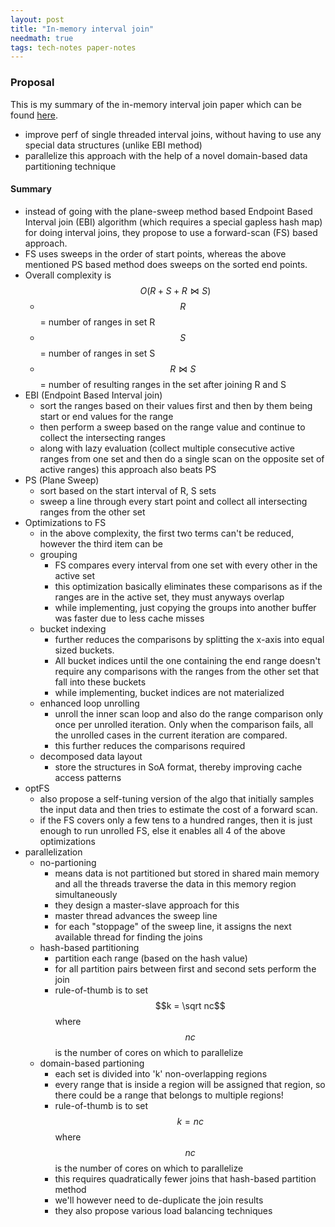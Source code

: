 ```yaml
---
layout: post
title: "In-memory interval join"
needmath: true
tags: tech-notes paper-notes
---
```


### Proposal
This is my summary of the in-memory interval join paper which can be found
[here](https://link.springer.com/content/pdf/10.1007/s00778-020-00639-0.pdf).

- improve perf of single threaded interval joins, without having to use any
  special data structures (unlike EBI method)
- parallelize this approach with the help of a novel domain-based data
  partitioning technique

#### Summary
- instead of going with the plane-sweep method based Endpoint Based Interval
  join (EBI) algorithm (which requires a special gapless hash map) for doing
  interval joins, they propose to use a forward-scan (FS) based approach.
- FS uses sweeps in the order of start points, whereas the above mentioned PS
  based method does sweeps on the sorted end points.
- Overall complexity is $$O(R + S + R \Join S)$$
  - $$R$$ = number of ranges in set R
  - $$S$$ = number of ranges in set S
  - $$R \Join S$$ = number of resulting ranges in the set after joining R and S
- EBI (Endpoint Based Interval join)
  - sort the ranges based on their values first and then by them being start or
    end values for the range
  - then perform a sweep based on the range value and continue to collect the
    intersecting ranges
  - along with lazy evaluation (collect multiple consecutive active ranges from
    one set and then do a single scan on the opposite set of active ranges) this
    approach also beats PS
- PS (Plane Sweep)
  - sort based on the start interval of R, S sets
  - sweep a line through every start point and collect all intersecting ranges
    from the other set
- Optimizations to FS
  - in the above complexity, the first two terms can't be reduced, however the
    third item can be
  - grouping
    - FS compares every interval from one set with every other in the active set
    - this optimization basically eliminates these comparisons as if the ranges
      are in the active set, they must anyways overlap
    - while implementing, just copying the groups into another buffer was faster
      due to less cache misses
  - bucket indexing
    - further reduces the comparisons by splitting the x-axis into equal sized
      buckets.
    - All bucket indices until the one containing the end range doesn't require
      any comparisons with the ranges from the other set that fall into these
      buckets
    - while implementing, bucket indices are not materialized
  - enhanced loop unrolling
    - unroll the inner scan loop and also do the range comparison only once per
      unrolled iteration. Only when the comparison fails, all the unrolled cases
      in the current iteration are compared.
    - this further reduces the comparisons required
  - decomposed data layout
    - store the structures in SoA format, thereby improving cache access patterns
- optFS
  - also propose a self-tuning version of the algo that initially samples the
    input data and then tries to estimate the cost of a forward scan.
  - if the FS covers only a few tens to a hundred ranges, then it is just enough
    to run unrolled FS, else it enables all 4 of the above optimizations
- parallelization
  - no-partioning
    - means data is not partitioned but stored in shared main memory and all the
      threads traverse the data in this memory region simultaneously
    - they design a master-slave approach for this
    - master thread advances the sweep line
    - for each "stoppage" of the sweep line, it assigns the next available thread
      for finding the joins
  - hash-based partitioning
    - partition each range (based on the hash value)
    - for all partition pairs between first and second sets perform the join
    - rule-of-thumb is to set $$k = \sqrt nc$$ where $$nc$$ is the number of
      cores on which to parallelize
  - domain-based partioning
    - each set is divided into 'k' non-overlapping regions
    - every range that is inside a region will be assigned that region, so there
      could be a range that belongs to multiple regions!
    - rule-of-thumb is to set $$k = nc$$ where $$nc$$ is the number of cores on
      which to parallelize
    - this requires quadratically fewer joins that hash-based partition method
    - we'll however need to de-duplicate the join results
    - they also propose various load balancing techniques
